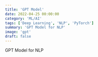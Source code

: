 ```yaml
---
title: 'GPT Model'
date: 2022-04-25 00:00:00
category: 'ML/AI'
tags: ['Deep Learning', 'NLP', 'PyTorch']
summary: 'GPT Model for NLP'
image: 'gpt'
draft: false
---
```


GPT Model for NLP
